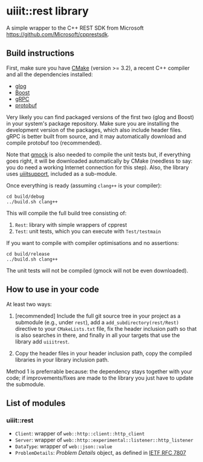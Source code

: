 # uiiit::rest library

A simple wrapper to the C++ REST SDK from Microsoft https://github.com/Microsoft/cpprestsdk.

## Build instructions

First, make sure you have [CMake](https://cmake.org/) (version >= 3.2), a recent C++ compiler and all the dependencies installed:

- [glog](https://github.com/google/glog)
- [Boost](https://www.boost.org/)
- [gRPC](https://grpc.io/)
- [protobuf](https://developers.google.com/protocol-buffers/)

Very likely you can find packaged versions of the first two (glog and Boost) in your system's package repository.
Make sure you are installing the development version of the packages, which also include header files.
gRPC is better built from source, and it may automatically download and compile protobuf too (recommended).

Note that [gmock](https://github.com/google/googlemock) is also needed to compile the unit tests but, if everything goes right, it will be downloaded automatically by CMake (needless to say: you do need a working Internet connection for this step).
Also, the library uses [uiiitsupport](https://github.com/ccicconetti/support/), included as a sub-module.

Once everything is ready (assuming `clang++` is your compiler):

```
cd build/debug
../build.sh clang++
```

This will compile the full build tree consisting of:

1. `Rest`: library with simple wrappers of cpprest
3. `Test`: unit tests, which you can execute with `Test/testmain`

If you want to compile with compiler optimisations and no assertions:

```
cd build/release
../build.sh clang++
```

The unit tests will not be compiled (gmock will not be even downloaded).

## How to use in your code

At least two ways:

1. [recommended] Include the full git source tree in your project as a submodule (e.g., under `rest`), add a `add_subdirectory(rest/Rest)` directive to your `CMakeLists.txt` file, fix the header inclusion path so that is also searches in there, and finally in all your targets that use the library add `uiiitrest`.

2. Copy the header files in your header inclusion path, copy the compiled libraries in your library inclusion path.

Method 1 is preferrable because: the dependency stays together with your code; if improvements/fixes are made to the library you just have to update the submodule.

## List of modules

### uiiit::rest

- `Client`: wrapper of `web::http::client::http_client`
- `Server`: wrapper of `web::http::experimental::listener::http_listener`
- `DataType`: wrapper of `web::json::value`
- `ProblemDetails`: _Problem Details_ object, as defined in [IETF RFC 7807](https://tools.ietf.org/html/rfc7807)
